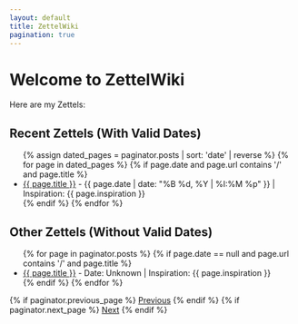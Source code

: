 ```yaml
---
layout: default
title: ZettelWiki
pagination: true
---
```


# Welcome to ZettelWiki

Here are my Zettels:

## Recent Zettels (With Valid Dates)

<ul>
  {% assign dated_pages = paginator.posts | sort: 'date' | reverse %}
  {% for page in dated_pages %}
    {% if page.date and page.url contains '/' and page.title %}
      <li>
        <a href="{{ site.baseurl }}{{ page.url }}">{{ page.title }}</a> - {{ page.date | date: "%B %d, %Y | %I:%M %p" }} | Inspiration: {{ page.inspiration }}
      </li>
    {% endif %}
  {% endfor %}
</ul>

## Other Zettels (Without Valid Dates)

<ul>
  {% for page in paginator.posts %}
    {% if page.date == null and page.url contains '/' and page.title %}
      <li>
        <a href="{{ site.baseurl }}{{ page.url }}">{{ page.title }}</a> - Date: Unknown | Inspiration: {{ page.inspiration }}
      </li>
    {% endif %}
  {% endfor %}
</ul>

<!-- Pagination Links -->
<div class="pagination">
  {% if paginator.previous_page %}
    <a href="{{ paginator.previous_page_path }}" class="btn">Previous</a>
  {% endif %}
  {% if paginator.next_page %}
    <a href="{{ paginator.next_page_path }}" class="btn">Next</a>
  {% endif %}
</div>


